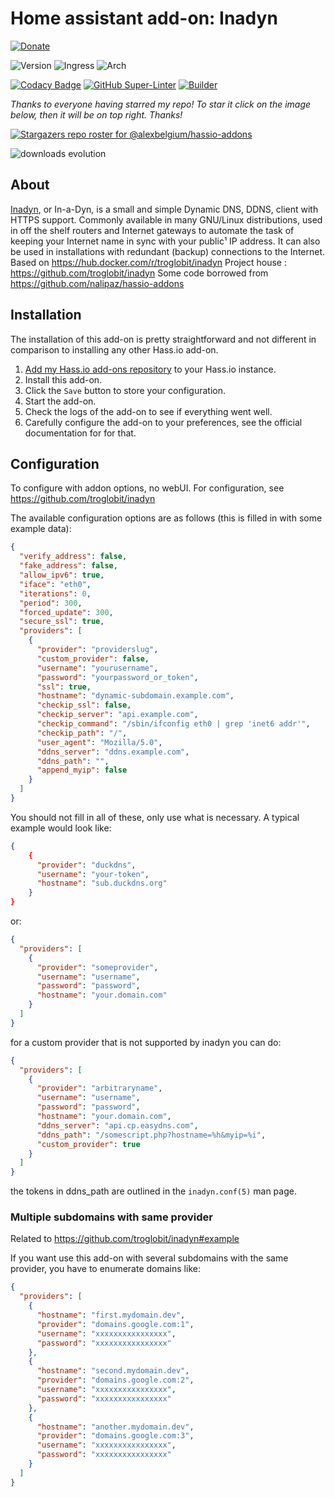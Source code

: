# Home assistant add-on: Inadyn

[![Donate][donation-badge]](https://www.buymeacoffee.com/alexbelgium)

![Version](https://img.shields.io/badge/dynamic/json?label=Version&query=%24.version&url=https%3A%2F%2Fraw.githubusercontent.com%2Falexbelgium%2Fhassio-addons%2Fmaster%2Finadyn%2Fconfig.json)
![Ingress](https://img.shields.io/badge/dynamic/json?label=Ingress&query=%24.ingress&url=https%3A%2F%2Fraw.githubusercontent.com%2Falexbelgium%2Fhassio-addons%2Fmaster%2Finadyn%2Fconfig.json)
![Arch](https://img.shields.io/badge/dynamic/json?color=success&label=Arch&query=%24.arch&url=https%3A%2F%2Fraw.githubusercontent.com%2Falexbelgium%2Fhassio-addons%2Fmaster%2Finadyn%2Fconfig.json)

[![Codacy Badge](https://app.codacy.com/project/badge/Grade/9c6cf10bdbba45ecb202d7f579b5be0e)](https://www.codacy.com/gh/alexbelgium/hassio-addons/dashboard?utm_source=github.com&utm_medium=referral&utm_content=alexbelgium/hassio-addons&utm_campaign=Badge_Grade)
[![GitHub Super-Linter](https://github.com/alexbelgium/hassio-addons/workflows/Lint%20Code%20Base/badge.svg)](https://github.com/marketplace/actions/super-linter)
[![Builder](https://github.com/alexbelgium/hassio-addons/workflows/Builder/badge.svg)](https://github.com/alexbelgium/hassio-addons/actions/workflows/builder.yaml)

[donation-badge]: https://img.shields.io/badge/Buy%20me%20a%20coffee-%23d32f2f?logo=buy-me-a-coffee&style=flat&logoColor=white

_Thanks to everyone having starred my repo! To star it click on the image below, then it will be on top right. Thanks!_

[![Stargazers repo roster for @alexbelgium/hassio-addons](https://git-lister.onrender.com/api/stars/alexbelgium/hassio-addons?limit=30)](https://github.com/alexbelgium/hassio-addons/stargazers)

![downloads evolution](https://raw.githubusercontent.com/alexbelgium/hassio-addons/master/hassio-addons/inadyn/stats.png)

## About

[Inadyn](https://github.com/troglobit/inadyn), or In-a-Dyn, is a small and simple Dynamic DNS, DDNS, client with HTTPS support. Commonly available in many GNU/Linux distributions, used in off the shelf routers and Internet gateways to automate the task of keeping your Internet name in sync with your public¹ IP address. It can also be used in installations with redundant (backup) connections to the Internet.
Based on https://hub.docker.com/r/troglobit/inadyn
Project house : https://github.com/troglobit/inadyn
Some code borrowed from https://github.com/nalipaz/hassio-addons

## Installation

The installation of this add-on is pretty straightforward and not different in
comparison to installing any other Hass.io add-on.

1. [Add my Hass.io add-ons repository][repository] to your Hass.io instance.
1. Install this add-on.
1. Click the `Save` button to store your configuration.
1. Start the add-on.
1. Check the logs of the add-on to see if everything went well.
1. Carefully configure the add-on to your preferences, see the official documentation for for that.

## Configuration

To configure with addon options, no webUI.
For configuration, see https://github.com/troglobit/inadyn

The available configuration options are as follows (this is filled in with some example data):

```json
{
  "verify_address": false,
  "fake_address": false,
  "allow_ipv6": true,
  "iface": "eth0",
  "iterations": 0,
  "period": 300,
  "forced_update": 300,
  "secure_ssl": true,
  "providers": [
    {
      "provider": "providerslug",
      "custom_provider": false,
      "username": "yourusername",
      "password": "yourpassword_or_token",
      "ssl": true,
      "hostname": "dynamic-subdomain.example.com",
      "checkip_ssl": false,
      "checkip_server": "api.example.com",
      "checkip_command": "/sbin/ifconfig eth0 | grep 'inet6 addr'",
      "checkip_path": "/",
      "user_agent": "Mozilla/5.0",
      "ddns_server": "ddns.example.com",
      "ddns_path": "",
      "append_myip": false
    }
  ]
}
```

You should not fill in all of these, only use what is necessary. A typical example would look like:

```json
{
    {
      "provider": "duckdns",
      "username": "your-token",
      "hostname": "sub.duckdns.org"
    }
}
```

or:

```json
{
  "providers": [
    {
      "provider": "someprovider",
      "username": "username",
      "password": "password",
      "hostname": "your.domain.com"
    }
  ]
}
```

for a custom provider that is not supported by inadyn you can do:

```json
{
  "providers": [
    {
      "provider": "arbitraryname",
      "username": "username",
      "password": "password",
      "hostname": "your.domain.com",
      "ddns_server": "api.cp.easydns.com",
      "ddns_path": "/somescript.php?hostname=%h&myip=%i",
      "custom_provider": true
    }
  ]
}
```

the tokens in ddns_path are outlined in the `inadyn.conf(5)` man page.

### Multiple subdomains with same provider

Related to https://github.com/troglobit/inadyn#example

If you want use this add-on with several subdomains with the same provider, you have to enumerate domains like:

```json
{
  "providers": [
    {
      "hostname": "first.mydomain.dev",
      "provider": "domains.google.com:1",
      "username": "xxxxxxxxxxxxxxxx",
      "password": "xxxxxxxxxxxxxxxx"
    },
    {
      "hostname": "second.mydomain.dev",
      "provider": "domains.google.com:2",
      "username": "xxxxxxxxxxxxxxxx",
      "password": "xxxxxxxxxxxxxxxx"
    },
    {
      "hostname": "another.mydomain.dev",
      "provider": "domains.google.com:3",
      "username": "xxxxxxxxxxxxxxxx",
      "password": "xxxxxxxxxxxxxxxx"
    }
  ]
}
```

[repository]: https://github.com/alexbelgium/hassio-addons
